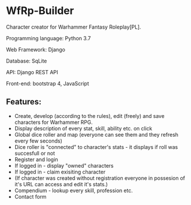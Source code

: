 # WfRp-Builder
Character creator for Warhammer Fantasy Roleplay[PL].

Programming language: Python 3.7

Web Framework: Django

Database: SqLite

API: Django REST API

Front-end: bootstrap 4, JavaScript

## Features:
* Create, develop (according to the rules), edit (freely) and save characters for Warhammer RPG.
* Display description of every stat, skill, ability etc. on click
* Global dice roller and map (everyone can see them and they refresh every few seconds)
* Dice roller is "connected" to character's stats - it displays if roll was succesfull or not
* Register and login
* If logged in - display "owned" characters
* If logged in - claim exisiting character
* (If character was created without registration everyone in possesion of it's URL can access and edit it's stats.)
* Compendium - lookup every skill, profession etc.
* Contact form
